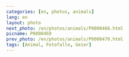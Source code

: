 ```yaml
---
categories: [en, photos, animals]
lang: en
layout: photo
next_photo: /en/photos/animals/P0000468.html
picname: P0000469
prev_photo: /en/photos/animals/P0000470.html
tags: [Animal, Fotofalle, Geier]
---
```

